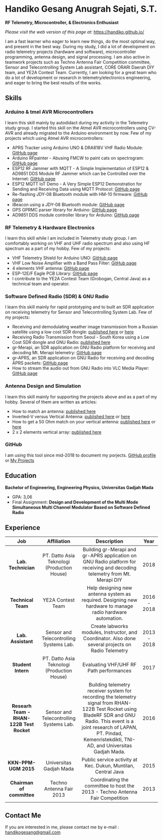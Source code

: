 # Handiko Gesang Anugrah Sejati, S.T.
**RF Telemetry, Microcontroller, & Electronics Enthusiast**

*Please visit the web version of this page at:* https://handiko.github.io/

I am a fast learner who eager to learn new things, do the most optimal way, and present in the best way. During my study, I did a lot of development on radio telemetry projects (hardware and software), microcontroller programming, antenna design, and signal processing. I am also active in teamwork projects such as Techno Antenna Fair Competition committee, Sensor and Telecontrolling System Lab assistant, CORE ORARI Daerah DIY team, and YE2A Contest Team. 
Currently, I am looking for a great team who do a lot of development or research in telemetry/electronics engineering, and eager to bring the best results of the works.

## Skills
### **Arduino & tmel AVR Microcontrollers**
I learn this skill mainly by autodidact during my activity in the Telemetry study group. I started this skill on the Atmel AVR microcontrollers using CV-AVR and already migrated to the Arduino environment by now. Few of my projects which using Atmel AVR microcontrollers:
* APRS Tracker using Arduino UNO & DRA818V VHF Radio Module: [GitHub page](https://handiko.github.io/Arduino-APRS/)
* Arduino RFpainter - Abusing FMCW to paint cats on spectrogram: [GitHub page](https://handiko.github.io/Arduino-RFpainter/)
* ESP12 RF Jammer with MQTT - A Simple Implementation of ESP12 & AD9851 DDS Module RF Jammer which can be Controlled over the Internet: [GitHub page](https://handiko.github.io/ESP12-MQTT-RF-Jammer/)
* ESP12 MQTT IoT Demo - A Very Simple ESP12 Demonstration for Sending and Receiving Data using MQTT Protocol: [GitHub page](https://handiko.github.io/ESP12-MQTT-IoT-Demo/)
* Re-flashing JDY-08 Bluetooth module with HM-10 firmware: [GitHub page](https://handiko.github.io/JDY-08-Reflash/)
* iBeacon using a JDY-08 Bluetooth module: [GitHub page](https://handiko.github.io/iBeacon/)
* GPS GPRMC parser library for Arduino: [GitHub page](https://handiko.github.io/MyGPS/)
* AD9851 DDS module controller library for Arduino: [GitHub page](https://handiko.github.io/AD9851)

### **RF Telemetry & Hardware Electronics**
I learn this skill while I am included in Telemetry study group. I am comfortably working on VHF and UHF radio spectrum and also using HF spectrum as a part of my hobby. Few of my projects:
* VHF Telemetry Shield for Arduino UNO: [GitHub page](https://handiko.github.io/Dorji-TX-Shield/)
* VHF Low Noise Amplifier with a Band Pass Filter: [GitHub page](https://handiko.github.io/VHF-LNA/)
* 4 elements VHF antenna: [GitHub page](https://handiko.github.io/Yagi-4E-144/)
* ESP-12E/F Eagle PCB Library: [GitHub page](https://handiko.github.io/ESP-12EF-Eagle-Library/)
* I contribute to the YE2A Contest Team (Grobogan, Central Java) as a technical team and operator.

### **Software Defined Radio (SDR) & GNU Radio**
I learn this skill mainly for rapid prototyping and to built an SDR application on receiving telemetry for Sensor and Telecontrolling System Lab. Few of my projects:
* Receiving and demodulating weather image transmission from a Russian satellite using a low cost SDR dongle: [published here](https://www.hackster.io/handiko/receiving-russian-s-satellite-weather-image-from-space-d4618d) or [here](https://labsdl.wordpress.com/2018/09/17/receiving-qpsk-signal-from-space/)
* Receiving Radio Transmission from Seoul - South Korea using a Low Cost SDR dongle and GNU Radio: [published here](https://labsdl.wordpress.com/2018/08/20/receiving-post-processing-hlg-seoul-radio-using-rtl-sdr-and-gnu-radio/)
* gr-Merapi, an SDR application on GNU Radio platform for receiving and decoding Mt. Merapi telemetry: [GitHub page](https://handiko.github.io/gr-Merapi/)
* gr-APRS, an SDR application on GNU Radio for receiving and decoding APRS packets: [GitHub page](https://handiko.github.io/gr-APRS/)
* How to stream the audio out from GNU Radio into VLC Media Player: [GitHub page](https://handiko.github.io/RTL-FM-VLC/)

### **Antenna Design and Simulation**
I learn this skill mainly for supporting the projects above and as a part of my hobby. Several of them are written as articles:
* How to match an antenna: [published here](https://labsdl.wordpress.com/2017/11/17/matching-an-antenna/)
* Inverted-V versus Vertical Antenna: [published here](https://www.ybdxc.net/2017/11/06/inverted-vee-versus-vertical-antenna-for-dx-contact/) or [here](https://labsdl.wordpress.com/2017/11/06/inverted-vee-versus-vertical-antenna-for-dx-contact/)
* How to get a 50 Ohm match on your vertical antenna: [published here](https://www.ybdxc.net/2017/11/09/overload-your-vertical-antenna/) or [here](https://labsdl.wordpress.com/2017/11/09/overload-your-vertical-antenna-2nd-part-of-the-series/)
* 2 x 2 elements vertical array: [published here](https://labsdl.wordpress.com/2017/11/19/40-m-band-vertical-on-steroids/)

### **GitHub**
I am using this tool since mid-2018 to document my porjects. [GitHub profile](https://github.com/handiko) or [My Projects](https://github.com/handiko/myProjects)

## Education
**Bachelor of Engineering, Engineering Physics, Universitas Gadjah Mada**
* GPA: 3,06
* Final Assignment: **Design and Development of the Multi Mode Simultaneous Multi Channel Modulator Based on Software Defined Radio**

## Experience
|              Job          | Affiliation   |                 Description                    |    Year     |
|:-------------------------:|:-------------:|:----------------------------------------------:|:-----------:|
|**Lab. Technician**|PT. Datto Asia Teknologi (Production House)| Building gr-Merapi and gr-APRS application on GNU Radio platform for receiving and decoding telemetry from Mt. Merapi DIY | 2018 |                             
|**Technical Team**|YE2A Contest Team| Help designing new antenna system as required. Designing new hardware to manage radio hardware automation.| 2016 - 2018 |
|**Lab. Assistant**|Sensor and Telecontrolling Systems Lab.|Create labworks modules, Instructor, and Coordinator. Also done several projects on Radio Telemetry|2013 - 2018|
|**Student Intern**|PT. Datto Asia Teknologi (Production House)|Evaluating VHF/UHF RF Path performances|2017|
|**Researh Team - RHAN-122B Test Rocket**|Sensor and Telecontrolling Systems Lab.|Building telemetry receiver system for recording the telemetry signal from RHAN-122B Test Rocket using BladeRF SDR and GNU Radio. This event is a joint research of LAPAN, PT. Pindad, Kemenristekdikti, TNI-AD, and Universitas Gadjah Mada.|2016|
|**KKN-PPM-UGM 2015**|Universitas Gadjah Mada|Public service activity at Kec. Dukun, Muntilan, Central Java|2015|
|**Chairman of committee**|Techno Antenna Fair 2013|Coordinating the committee to host the 2013 - Techno Antenna Fair Competition|2013|

## Contact Me
If you are interested in me, please contact me by e-mail : [handikogesang@gmail.com](mailto:handikogesang@gmail.com)

